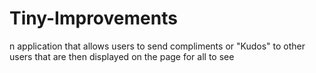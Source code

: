 # Tiny-Improvements
n application that allows users to send compliments or "Kudos" to other users that are then displayed on the page for all to see
